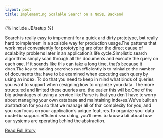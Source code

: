 ```yaml
---
layout: post
title: Implementing Scalable Search on a NoSQL Backend
---
```

{% include JB/setup %}<p>Search is really easy to implement for a quick and dirty prototype, but really hard to implement in a scalable way for production usage.The patterns that work most conveniently for prototyping are often the direct cause of scalability problems later in an application’s life cycle.Simplistic search algorithms simply scan through all the documents and execute the query on each one. If it sounds like this can take a long time, that’s because it does.The key to making searches run efficiently is to minimize the number of documents that have to be examined when executing each query by using an index. To do that you need to keep in mind what kinds of queries you want to support when designing how to organize your data. The more structured and limited these queries are, the easier this will be.One of the big advantages of using a service like Parse is that you don’t have to worry about managing your own database and maintaining indexes.We’ve built an abstraction for you so that we manage all of that complexity for you, and you can focus on your application’s unique features.To organize your data model to support efficient searching, you’ll need to know a bit about how our systems are operating behind the abstraction.</p>
<p><a href="http://blog.parse.com/2013/03/19/implementing-scalable-search-on-a-nosql-backend/">Read Full Story</a></p>

